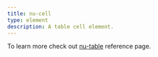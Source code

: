 ```yaml
---
title: nu-cell
type: element
description: A table cell element.
---
```


To learn more check out [nu-table](./nu-table.md) reference page.

